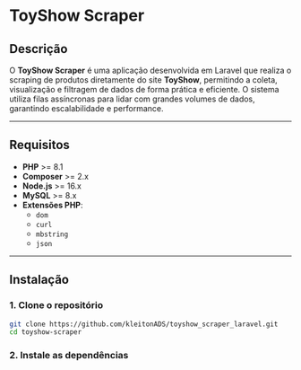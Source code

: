 # **ToyShow Scraper**

## **Descrição**
O **ToyShow Scraper** é uma aplicação desenvolvida em Laravel que realiza o scraping de produtos diretamente do site **ToyShow**, permitindo a coleta, visualização e filtragem de dados de forma prática e eficiente. O sistema utiliza filas assíncronas para lidar com grandes volumes de dados, garantindo escalabilidade e performance.

---

## **Requisitos**
- **PHP** >= 8.1
- **Composer** >= 2.x
- **Node.js** >= 16.x
- **MySQL** >= 8.x
- **Extensões PHP**: 
  - `dom`
  - `curl`
  - `mbstring`
  - `json`

---

## **Instalação**

### 1. **Clone o repositório**
```bash
git clone https://github.com/kleitonADS/toyshow_scraper_laravel.git
cd toyshow-scraper
```
### 2. **Instale as dependências**
